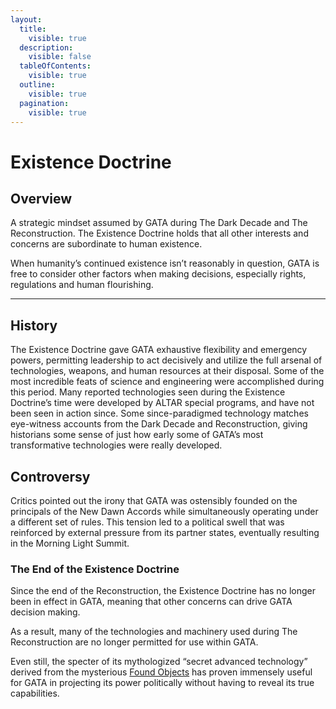 ```yaml
---
layout:
  title:
    visible: true
  description:
    visible: false
  tableOfContents:
    visible: true
  outline:
    visible: true
  pagination:
    visible: true
---
```


# Existence Doctrine

## Overview

A strategic mindset assumed by GATA during The Dark Decade and The Reconstruction. The Existence Doctrine holds that all other interests and concerns are subordinate to human existence.

When humanity’s continued existence isn’t reasonably in question, GATA is free to consider other factors when making decisions, especially rights, regulations and human flourishing.

***

## History

The Existence Doctrine gave GATA exhaustive flexibility and emergency powers, permitting leadership to act decisively and utilize the full arsenal of technologies, weapons, and human resources at their disposal. Some of the most incredible feats of science and engineering were accomplished during this period. Many reported technologies seen during the Existence Doctrine’s time were developed by ALTAR special programs, and have not been seen in action since. Some since-paradigmed technology matches eye-witness accounts from the Dark Decade and Reconstruction, giving historians some sense of just how early some of GATA’s most transformative technologies were really developed.

## Controversy

Critics pointed out the irony that GATA was ostensibly founded on the principals of the New Dawn Accords while simultaneously operating under a different set of rules. This tension led to a political swell that was reinforced by external pressure from its partner states, eventually resulting in the Morning Light Summit.

### The End of the Existence Doctrine

Since the end of the Reconstruction, the Existence Doctrine has no longer been in effect in GATA, meaning that other concerns can drive GATA decision making.

As a result, many of the technologies and machinery used during The Reconstruction are no longer permitted for use within GATA.&#x20;

Even still, the specter of its mythologized “secret advanced technology” derived from the mysterious [Found Objects](../history/found-objects.md) has proven immensely useful for GATA in projecting its power politically without having to reveal its true capabilities.
